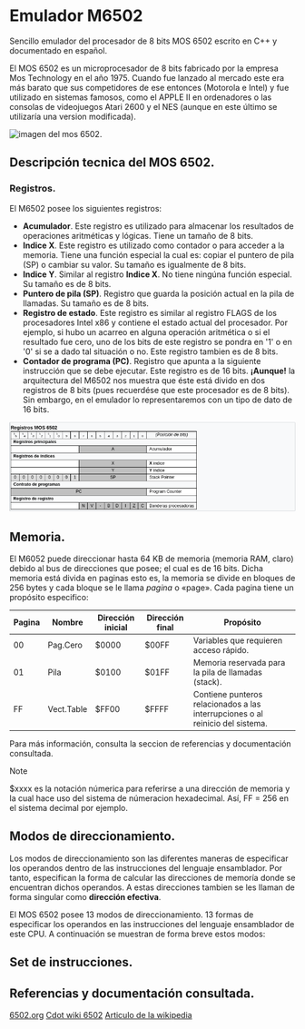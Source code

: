 # Emulador M6502 
Sencillo emulador del procesador de 8 bits MOS 6502 escrito en C++ y documentado en español. 

El MOS 6502 es un microprocesador de 8 bits fabricado por la empresa Mos Technology en el año 1975. Cuando fue lanzado al mercado este era más barato que sus competidores de ese entonces (Motorola e Intel) y fue utilizado en sistemas famosos, como el APPLE II en ordenadores o las consolas de videojuegos Atari 2600 y el NES (aunque en este último se utilizaría una version modificada). 

![imagen del mos 6502.](https://upload.wikimedia.org/wikipedia/commons/4/49/MOS_6502AD_4585_top.jpg)

## Descripción tecnica del MOS 6502.

### Registros.
El M6502 posee los siguientes registros:

- **Acumulador**. Este registro es utilizado para almacenar los resultados de operaciones aritméticas y lógicas. Tiene un tamaño de 8 bits. 
- **Indice X**. Este registro es utilizado como contador o para acceder a la memoria. Tiene una función especial la cual es: copiar el puntero de pila (SP) o cambiar su valor. Su tamaño es igualmente de 8 bits.
- **Indice Y**. Similar al registro **Indice X**. No tiene ningúna función especial. Su tamaño es de 8 bits.
- **Puntero de pila (SP)**. Registro que guarda la posición actual en la pila de llamadas. Su tamaño es de 8 bits.
- **Registro de estado**. Este registro es similar al registro FLAGS de los procesadores Intel x86 y contiene el estado actual del procesador. Por ejemplo, si hubo un acarreo en alguna operación aritmética o si el resultado fue cero, uno de los bits de este registro se pondra en '1' o en '0' si se a dado tal situación o no. Este registro tambien es de 8 bits. 
- **Contador de programa (PC)**. Registro que apunta a la siguiente instrucción que se debe ejecutar. Este registro es de 16 bits. **¡Aunque!** la arquitectura del M6502 nos muestra que éste está divido en dos registros de 8 bits (pues recuerdése que este procesador es de 8 bits). Sin embargo, en el emulador lo representaremos con un tipo de dato de 16 bits.

![registros del M6502](https://github.com/jly2k1/emu_M6502/blob/main/imagenes/registrosmo6502.png)

## Memoria.

El M6052 puede direccionar hasta 64 KB de memoria (memoria RAM, claro) debido al bus de direcciones que posee; el cual es de 16 bits. Dicha memoria está divida en paginas esto es, la memoria se divide en bloques de 256 bytes y cada bloque se le llama *pagina* o «page». Cada pagina tiene un propósito especifico:

|  Pagina  |  Nombre  |  Dirección inicial  |  Dirección final  |  Propósito                                                                    |
|----------|----------|---------------------|-------------------|-------------------------------------------------------------------------------|
|    00    | Pag.Cero |        $0000        |      $00FF        | Variables que requieren acceso rápido.                                        |
|    01    | Pila     |        $0100        |      $01FF        | Memoria reservada para la pila de llamadas (stack).                           |
|    FF    |Vect.Table|        $FF00        |      $FFFF        | Contiene punteros relacionados a las interrupciones o al reinicio del sistema.|

Para más información, consulta la seccion de referencias y documentación consultada.

> [!NOTE]
> $xxxx es la notación númerica para referirse a una dirección de memoria y la cual hace uso del sistema de númeracion hexadecimal. Así, FF = 256 en el sistema decimal por ejemplo.

## Modos de direccionamiento.

Los modos de direccionamiento son las diferentes maneras de especificar los operandos dentro de las instrucciones del lenguaje ensamblador. Por tanto, especifican la forma de calcular las direcciones de memoría donde se encuentran dichos operandos. A estas direcciones tambien se les llaman de forma singular como **dirección efectiva**.

El MOS 6502 posee 13 modos de direccionamiento. 13 formas de especificar los operandos en las instrucciones del lenguaje ensamblador de este CPU. A continuación se muestran de forma breve estos modos:

<!--Colocar los modos de direccionamiento.-->

## Set de instrucciones.

## Referencias y documentación consultada. 
[6502.org](http://www.6502.org/)
[Cdot wiki 6502](https://wiki.cdot.senecacollege.ca/wiki/6502)
[Articulo de la wikipedia](https://en.wikipedia.org/wiki/MOS_Technology_6502)
